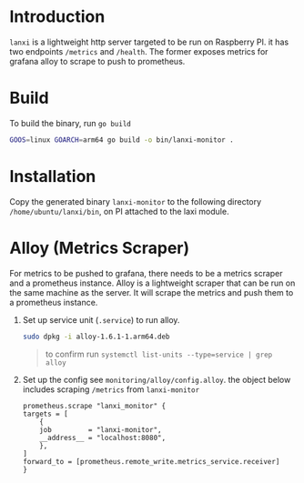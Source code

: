 # Introduction

`lanxi` is a lightweight http server targeted to be run on Raspberry PI. it has two endpoints `/metrics` and `/health`. The former exposes metrics for grafana alloy to scrape to push to prometheus.

# Build

To build the binary, run `go build`

```bash
GOOS=linux GOARCH=arm64 go build -o bin/lanxi-monitor .
```

# Installation

Copy the generated binary `lanxi-monitor` to the following directory `/home/ubuntu/lanxi/bin`, on PI attached to the laxi module.

# Alloy (Metrics Scraper)

For metrics to be pushed to grafana, there needs to be a metrics scraper and a prometheus instance. Alloy is a lightweight scraper that can be run on the same machine as the server. It will scrape the metrics and push them to a prometheus instance.

1. Set up service unit (`.service`) to run alloy.

    ```bash
    sudo dpkg -i alloy-1.6.1-1.arm64.deb
    ```

   > to confirm run `systemctl list-units --type=service | grep alloy` 

2. Set up the config see `monitoring/alloy/config.alloy`. the object below includes scraping `/metrics` from `lanxi-monitor`

    ```river
    prometheus.scrape "lanxi_monitor" {
    targets = [
        {
        job         = "lanxi-monitor",
        __address__ = "localhost:8080",
        },
    ]
    forward_to = [prometheus.remote_write.metrics_service.receiver]
    }
    ```
